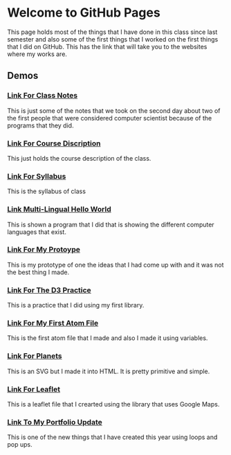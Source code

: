 # Welcome to GitHub Pages

This page holds most of the things that I have done in this class since last semester and also some of the first things that I worked on the first things that I did on GitHub. This has the link that will take you to the websites where my works are.

## Demos

### [Link For Class Notes](https://github.com/matajua000/IB-CS-Repository/blob/master/Class%20Notes.md)

This is just some of the notes that we took on the second day about two of the first people that were considered computer scientist because of the programs that they did.

### [Link For Course Discription](https://github.com/matajua000/IB-CS-Repository/blob/master/IB%20CS%20Course%20Description.md)

This just holds the course description of the class.

### [Link For Syllabus](https://github.com/matajua000/IB-CS-Repository/blob/master/IB%20CS%20Syllabus.md)

This is the syllabus of class

### [Link Multi-Lingual Hello World](https://matajua000.github.io/IB-CS-Repository/Multi-Language-Hello-World.HTML)

This is shown a program that I did that is showing the different computer languages that exist.

### [Link For My Protoype](https://matajua000.github.io/IB-CS-Repository/Prototype.html)

This is my prototype of one the ideas that I had come up with and it was not the best thing I made.

### [Link For The D3 Practice](https://matajua000.github.io/IB-CS-Repository/D3_Practice.html)

This is a practice that I did using my first library.

### [Link For My First Atom File](https://matajua000.github.io/IB-CS-Repository/My_First_Atom_File.html)

This is the first atom file that I made and also I made it using variables.

### [Link For Planets](https://matajua000.github.io/IB-CS-Repository/PLANETS_SVG.html)

This is an SVG but I made it into HTML. It is pretty primitive and simple.

### [Link For Leaflet](https://matajua000.github.io/IB-CS-Repository/Leaflet.html)

This is a leaflet file that I crearted using the library that uses Google Maps.

### [Link To My Portfolio Update](https://matajua000.github.io/IB-CS-Repository/Coding-Game.html)

This is one of the new things that I have created this year using loops and pop ups.
